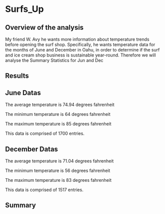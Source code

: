 # Surfs_Up
## Overview of the analysis

My friend W. Avy he wants more information about temperature trends before opening the surf shop. Specifically, he wants temperature data for the months of June and December in Oahu, in order to determine if the surf and ice cream shop business is sustainable year-round. Therefore we will analyse the Summary Statistics for Jun and Dec

## Results
## June Datas

The average temperature is 74.94 degrees fahrenheit

The minimum temperature is 64 degrees fahrenheit

The maximum temperature is 85 degrees fahrenheit

This data is comprised of 1700 entries.


## December Datas

The average temperature is 71.04 degrees fahrenheit

The minimum temperature is 56 degrees fahrenheit

The maximum temperature is 83 degrees fahrenheit

This data is comprised of 1517 entries.

## Summary

